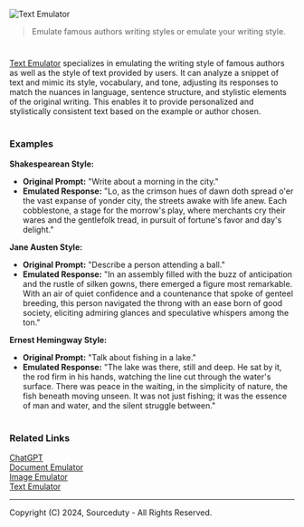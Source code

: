 ![Text Emulator](https://github.com/sourceduty/Text_Emulator/assets/123030236/afaf3bad-9801-4355-ab91-934efd3f33a3)

> Emulate famous authors writing styles or emulate your writing style.

#

[Text Emulator](https://chat.openai.com/g/g-eeQM2XDch-text-emulator) specializes in emulating the writing style of famous authors as well as the style of text provided by users. It can analyze a snippet of text and mimic its style, vocabulary, and tone, adjusting its responses to match the nuances in language, sentence structure, and stylistic elements of the original writing. This enables it to provide personalized and stylistically consistent text based on the example or author chosen.

#
### Examples

**Shakespearean Style:**
   
   - **Original Prompt:** "Write about a morning in the city."
   - **Emulated Response:** "Lo, as the crimson hues of dawn doth spread o'er the vast expanse of yonder city, the streets awake with life anew. Each cobblestone, a stage for the morrow's play, where merchants cry their wares and the gentlefolk tread, in pursuit of fortune's favor and day's delight."

**Jane Austen Style:**
   
   - **Original Prompt:** "Describe a person attending a ball."
   - **Emulated Response:** "In an assembly filled with the buzz of anticipation and the rustle of silken gowns, there emerged a figure most remarkable. With an air of quiet confidence and a countenance that spoke of genteel breeding, this person navigated the throng with an ease born of good society, eliciting admiring glances and speculative whispers among the ton."

**Ernest Hemingway Style:**
   
   - **Original Prompt:** "Talk about fishing in a lake."
   - **Emulated Response:** "The lake was there, still and deep. He sat by it, the rod firm in his hands, watching the line cut through the water's surface. There was peace in the waiting, in the simplicity of nature, the fish beneath moving unseen. It was not just fishing; it was the essence of man and water, and the silent struggle between."

#
### Related Links

[ChatGPT]()
<br>
[Document Emulator](https://github.com/sourceduty/Document_Emulator)
<br>
[Image Emulator](https://github.com/sourceduty/Image_Emulator)
<br>
[Text Emulator](https://github.com/sourceduty/Text_Emulator)

***
Copyright (C) 2024, Sourceduty - All Rights Reserved.
